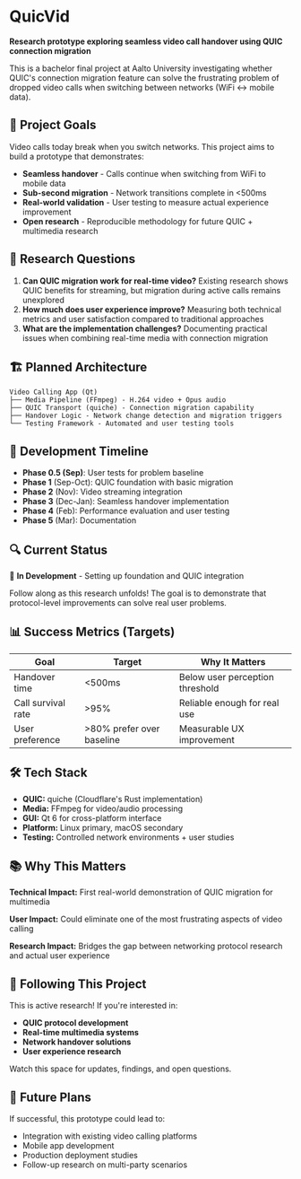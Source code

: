 # QuicVid

**Research prototype exploring seamless video call handover using QUIC connection migration**

This is a bachelor final project at Aalto University investigating whether QUIC's connection migration feature can solve the frustrating problem of dropped video calls when switching between networks (WiFi ↔ mobile data).

## 🎯 Project Goals

Video calls today break when you switch networks. This project aims to build a prototype that demonstrates:

- **Seamless handover** - Calls continue when switching from WiFi to mobile data
- **Sub-second migration** - Network transitions complete in <500ms  
- **Real-world validation** - User testing to measure actual experience improvement
- **Open research** - Reproducible methodology for future QUIC + multimedia research

## 🧪 Research Questions

1. **Can QUIC migration work for real-time video?** Existing research shows QUIC benefits for streaming, but migration during active calls remains unexplored
2. **How much does user experience improve?** Measuring both technical metrics and user satisfaction compared to traditional approaches
3. **What are the implementation challenges?** Documenting practical issues when combining real-time media with connection migration

## 🏗️ Planned Architecture

```
Video Calling App (Qt)
├── Media Pipeline (FFmpeg) - H.264 video + Opus audio
├── QUIC Transport (quiche) - Connection migration capability  
├── Handover Logic - Network change detection and migration triggers
└── Testing Framework - Automated and user testing tools
```

## 📅 Development Timeline

- **Phase 0.5 (Sep)**: User tests for problem baseline
- **Phase 1** (Sep-Oct): QUIC foundation with basic migration
- **Phase 2** (Nov): Video streaming integration  
- **Phase 3** (Dec-Jan): Seamless handover implementation
- **Phase 4** (Feb): Performance evaluation and user testing
- **Phase 5** (Mar): Documentation

## 🔍 Current Status

🚧 **In Development** - Setting up foundation and QUIC integration

Follow along as this research unfolds! The goal is to demonstrate that protocol-level improvements can solve real user problems.

## 📊 Success Metrics (Targets)

| Goal | Target | Why It Matters |
|------|--------|----------------|
| Handover time | <500ms | Below user perception threshold |
| Call survival rate | >95% | Reliable enough for real use |
| User preference | >80% prefer over baseline | Measurable UX improvement |

## 🛠️ Tech Stack

- **QUIC:** quiche (Cloudflare's Rust implementation)
- **Media:** FFmpeg for video/audio processing
- **GUI:** Qt 6 for cross-platform interface
- **Platform:** Linux primary, macOS secondary
- **Testing:** Controlled network environments + user studies

## 📚 Why This Matters

**Technical Impact:** First real-world demonstration of QUIC migration for multimedia

**User Impact:** Could eliminate one of the most frustrating aspects of video calling

**Research Impact:** Bridges the gap between networking protocol research and actual user experience

## 🤝 Following This Project

This is active research! If you're interested in:
- **QUIC protocol development**
- **Real-time multimedia systems** 
- **Network handover solutions**
- **User experience research**

Watch this space for updates, findings, and open questions.

## 📄 Future Plans

If successful, this prototype could lead to:
- Integration with existing video calling platforms
- Mobile app development
- Production deployment studies
- Follow-up research on multi-party scenarios

